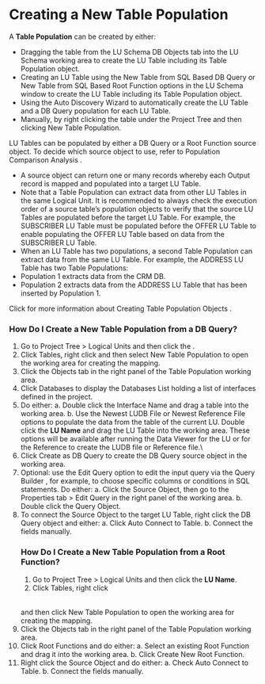 # Creating a New Table Population

A **Table Population** can be created by either:
*	Dragging the table from the LU Schema  DB Objects tab into the LU Schema working area to create the LU Table including its Table Population object.
*	Creating an LU Table  using the New Table from SQL Based DB Query or New Table from SQL Based Root Function options  in the LU Schema window to create the LU Table including its Table Population object.
*	Using the Auto Discovery Wizard to  automatically create the LU Table and a DB Query population for each LU Table.
*	Manually, by right clicking the table under the Project Tree and then clicking New Table Population. 

LU Tables can be populated by either a DB Query or a Root Function source object. To decide which source object to use, refer to Population Comparison Analysis . 
*	A source object can return one or many records whereby each Output record is mapped and populated into a target LU Table. 
*	Note that a Table Population can extract data from other LU Tables  in the same Logical Unit. It is recommended to always check the execution order  of a source table’s population objects to verify that the source LU Tables are populated before the target LU Table. For example, the SUBSCRIBER LU Table must be populated before the OFFER LU Table to enable populating the OFFER LU Table based on data from the SUBSCRIBER LU Table.
*	When an LU Table has two populations, a second Table Population can extract data from the same LU Table. For example, the ADDRESS LU Table has two Table Populations:
*	Population 1 extracts data from the CRM DB.
*	Population 2 extracts data from the ADDRESS LU Table that has been inserted by Population 1.

Click for more information about Creating Table Population Objects .

### How Do I Create a New Table Population from a DB Query? 
1.	Go to Project Tree > Logical Units and then click the <LU Name>.
2.	Click Tables, right click <Table Name> and then select New Table Population to open the working area for creating the mapping.
3.	Click the Objects tab in the right panel of the Table Population working area.
4.	Click Databases to display the Databases List holding a list of interfaces defined in the project. 
5.	Do either: 
    a.	Double click the Interface Name and drag a table into the working area.
    b.	Use the Newest LUDB File or Newest Reference File options to populate the data from the table of the current LU. Double click the **LU Name** and drag the LU Table into the working area. These options will be available after running the Data Viewer for the LU or for the Reference to create the LUDB file  or Reference file.\
6.	Click Create as DB Query to create the DB Query source object in the working area. 
7.	Optional: use the Edit Query option to edit the input query via the Query Builder , for example, to choose specific columns or conditions in SQL statements. Do either:
    a.	Click the Source Object, then go to the Properties tab > Edit Query in the right panel of the working area.
    b.	Double click the Query Object.
8.	To connect the Source Object to the target LU Table, right click the DB Query object and either:
    a.	Click Auto Connect to Table.
    b.	Connect the fields manually.

### How Do I Create a New Table Population from a Root Function? 
1.	Go to Project Tree > Logical Units and then click the **LU Name**.
2.	Click Tables, right click <Table Name> and then click New Table Population to open the working area for creating the mapping.
3.	Click the Objects tab in the right panel of the Table Population working area.
4.	Click Root Functions  and do either:
    a.	Select an existing Root Function and drag it into the working area. 
    b.	Click Create New Root Function.
5.	Right click the Source Object and do either:
    a.	Check Auto Connect to Table.
    b.	 Connect the fields manually.
